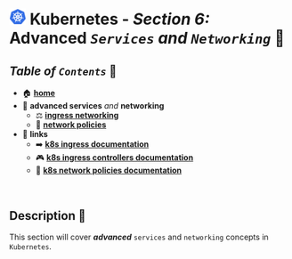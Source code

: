 # <img src="../00-resources/img/k8s.png" width="30px"> **Kubernetes** - ***Section 6:*** **Advanced** ***`Services`*** *and* ***`Networking`*** 🤯

## ***Table*** *of* ***`Contents`*** 📜

* 🏠 [**home**](../README.md)
* 🤯 **advanced services** *and* **networking**
  * ⚖️ [**ingress networking**](25-ingress-networking/README.md)
  * 🤝 [**network policies**](26-network-policies/README.md)
* 🔗 **links**
  * ➡️ [**k8s ingress documentation**](https://kubernetes.io/docs/concepts/services-networking/ingress/)
  * 🎮 [**k8s ingress controllers documentation**](https://kubernetes.io/docs/concepts/services-networking/ingress-controllers/)
  * 🤝 [**k8s network policies documentation**](https://kubernetes.io/docs/concepts/services-networking/network-policies/)

<br />

## **Description** 👀

This section will cover ***advanced*** `services` and `networking` concepts in `Kubernetes`.
